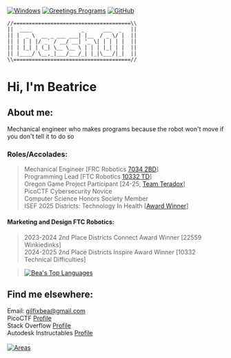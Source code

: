 [![Windows](https://badgen.net/badge/icon/windows?icon=windows&label)](https://microsoft.com/windows/) [![Greetings Programs](https://img.shields.io/badge/Greetings-Program-blue.svg)](https://en.wikipedia.org/wiki/Tron) [![GitHub](https://img.shields.io/badge/--181717?logo=github&logoColor=ffffff)](https://github.com/)
```
//======================================\\
||  ____                _      ___  _   ||
|| |  _ \  __ _ ___ ___| |__  / _ \/ |  ||
|| | | | |/ _` / __/ __| '_ \| | | | |  ||
|| | |_| | (_| \__ \__ \ | | | |_| | |  ||
|| |____/ \__,_|___/___/_| |_|\___/|_|  ||
\\======================================//
```
# Hi, I'm Beatrice
## About me:
Mechanical engineer who makes programs because the robot won't move if you don't tell it to do so
### Roles/Accolades:
> Mechanical Engineer [FRC Robotics [7034 2BD](https://github.com/2BDetermined-7034)] \
> Programming Lead [FTC Robotics [10332 TD](https://github.com/TechnicalDifficulties10332)] \
> Oregon Game Project Participant [24-25, [Team Teradox](https://github.com/Teradoxx)] \
> PicoCTF Cybersecurity Novice  \
> Computer Science Honors Society Member \
> ISEF 2025 Districts: Technology In Health [[Award Winner](https://github.com/Dassh01/ISEF2025)] <br>

#### Marketing and Design FTC Robotics: <br>
> 2023-2024 2nd Place Districts Connect Award Winner [22559 Winkiedinks] <br>
> 2024-2025 2nd Place Districts Inspire Award Winner [10332 Technical Difficulties]

> [![Bea's Top Languages](https://github-readme-stats.vercel.app/api/top-langs/?username=Dassh01&theme=blue-green)](https://github.com/anuraghazra/github-readme-stats)


## Find me elsewhere:
Email: gilfixbea@gmail.com \
PicoCTF [Profile](https://play.picoctf.org/users/Dassh02) \
Stack Overflow [Profile](https://stackoverflow.com/users/27435257/dassh01) \
Autodesk Instructables [Profile](https://www.instructables.com/member/Dassh01/) \
<br> [![Areas](https://skillicons.dev/icons?i=idea,cpp,java,py,lua,js,androidstudio,docker,vscode,github,&perline=5)](https://skillicons.dev) 
